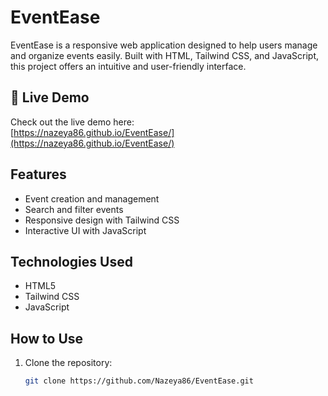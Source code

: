 # EventEase

EventEase is a responsive web application designed to help users manage and organize events easily. Built with HTML, Tailwind CSS, and JavaScript, this project offers an intuitive and user-friendly interface.

## 🚀 Live Demo

Check out the live demo here:  
[https://nazeya86.github.io/EventEase/](https://nazeya86.github.io/EventEase/)

## Features

- Event creation and management
- Search and filter events
- Responsive design with Tailwind CSS
- Interactive UI with JavaScript

## Technologies Used

- HTML5
- Tailwind CSS
- JavaScript

## How to Use

1. Clone the repository:
   ```bash
   git clone https://github.com/Nazeya86/EventEase.git
